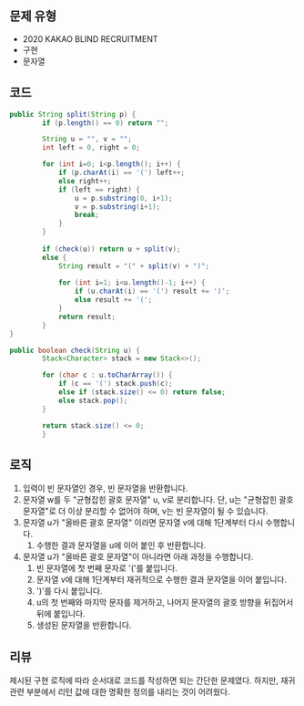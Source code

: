 ## 문제 유형
- 2020 KAKAO BLIND RECRUITMENT
- 구현
- 문자열

## 코드
```java
public String split(String p) {
        if (p.length() == 0) return "";

        String u = "", v = "";
        int left = 0, right = 0;

        for (int i=0; i<p.length(); i++) {
            if (p.charAt(i) == '(') left++;
            else right++;
            if (left == right) {
                u = p.substring(0, i+1);
                v = p.substring(i+1);
                break;
            }
        }
    
        if (check(u)) return u + split(v);
        else {
            String result = "(" + split(v) + ")";
    
            for (int i=1; i<u.length()-1; i++) {
                if (u.charAt(i) == '(') result += ')';
                else result += '(';
            }
            return result;
        }
}

public boolean check(String u) {
        Stack<Character> stack = new Stack<>();

        for (char c : u.toCharArray()) {
            if (c == '(') stack.push(c);
            else if (stack.size() <= 0) return false;
            else stack.pop();
        }

        return stack.size() <= 0;
        }
```

## 로직
1. 입력이 빈 문자열인 경우, 빈 문자열을 반환합니다.
2. 문자열 w를 두 "균형잡힌 괄호 문자열" u, v로 분리합니다. 단, u는 "균형잡힌 괄호 문자열"로 더 이상 분리할 수 없어야 하며, v는 빈 문자열이 될 수 있습니다.
3. 문자열 u가 "올바른 괄호 문자열" 이라면 문자열 v에 대해 1단계부터 다시 수행합니다.
   1. 수행한 결과 문자열을 u에 이어 붙인 후 반환합니다.
4. 문자열 u가 "올바른 괄호 문자열"이 아니라면 아래 과정을 수행합니다.
   1. 빈 문자열에 첫 번째 문자로 '('를 붙입니다.
   2. 문자열 v에 대해 1단계부터 재귀적으로 수행한 결과 문자열을 이어 붙입니다.
   3. ')'를 다시 붙입니다.
   4. u의 첫 번째와 마지막 문자를 제거하고, 나머지 문자열의 괄호 방향을 뒤집어서 뒤에 붙입니다.
   5. 생성된 문자열을 반환합니다.

## 리뷰
제시된 구현 로직에 따라 순서대로 코드를 작성하면 되는 간단한 문제였다. 
하지만, 재귀 관련 부분에서 리턴 값에 대한 명확한 정의를 내리는 것이 어려웠다.
